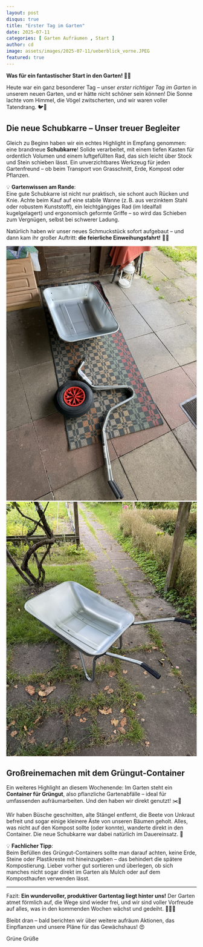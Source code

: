 ```yaml
---
layout: post
disqus: true
title: "Erster Tag im Garten"
date: 2025-07-11
categories: [ Garten Aufräumen , Start ]
author: cd
image: assets/images/2025-07-11/ueberblick_vorne.JPEG
featured: true
---
```


**Was für ein fantastischer Start in den Garten! 🌱🌞**

Heute war ein ganz besonderer Tag – unser *erster richtiger Tag im Garten* in unserem neuen Garten, und er hätte nicht schöner sein können! Die Sonne lachte vom Himmel, die Vögel zwitscherten, und wir waren voller Tatendrang. 🐦💪

## Die neue Schubkarre – Unser treuer Begleiter

Gleich zu Beginn haben wir ein echtes Highlight in Empfang genommen: eine brandneue **Schubkarre**! Solide verarbeitet, mit einem tiefen Kasten für ordentlich Volumen und einem luftgefüllten Rad, das sich leicht über Stock und Stein schieben lässt. Ein unverzichtbares Werkzeug für jeden Gartenfreund – ob beim Transport von Grasschnitt, Erde, Kompost oder Pflanzen.

💡 **Gartenwissen am Rande**:  
Eine gute Schubkarre ist nicht nur praktisch, sie schont auch Rücken und Knie. Achte beim Kauf auf eine stabile Wanne (z. B. aus verzinktem Stahl oder robustem Kunststoff), ein leichtgängiges Rad (im Idealfall kugelgelagert) und ergonomisch geformte Griffe – so wird das Schieben zum Vergnügen, selbst bei schwerer Ladung.

Natürlich haben wir unser neues Schmuckstück sofort aufgebaut – und dann kam ihr großer Auftritt: **die feierliche Einweihungsfahrt!** 🚜🌿

![Schubkarre](/assets/images/2025-07-11/schubkarre_liegt.jpeg)
![Schubkarre](/assets/images/2025-07-11/schubkarre_fertig.jpeg)

## Großreinemachen mit dem Grüngut-Container

Ein weiteres Highlight an diesem Wochenende: Im Garten steht ein **Container für Grüngut**, also pflanzliche Gartenabfälle – ideal für umfassenden aufräumarbeiten. Und den haben wir direkt genutzt! ✂️🍃

Wir haben Büsche geschnitten, alte Stängel entfernt, die Beete von Unkraut befreit und sogar einige kleinere Äste von unseren Bäumen geholt. Alles, was nicht auf den Kompost sollte (oder konnte), wanderte direkt in den Container. Die neue Schubkarre war dabei natürlich im Dauereinsatz. 💚

💡 **Fachlicher Tipp**:  
Beim Befüllen des Grüngut-Containers sollte man darauf achten, keine Erde, Steine oder Plastikreste mit hineinzugeben – das behindert die spätere Kompostierung. Lieber vorher gut sortieren und überlegen, ob sich manches nicht sogar direkt im Garten als Mulch oder auf dem Komposthaufen verwenden lässt.

---

Fazit: **Ein wundervoller, produktiver Gartentag liegt hinter uns!** Der Garten atmet förmlich auf, die Wege sind wieder frei, und wir sind voller Vorfreude auf alles, was in den kommenden Wochen wächst und gedeiht. 🌼🥕🌳

Bleibt dran – bald berichten wir über weitere aufräum Aktionen, das Einpflanzen und unsere Pläne für das Gewächshaus! 😍

Grüne Grüße
